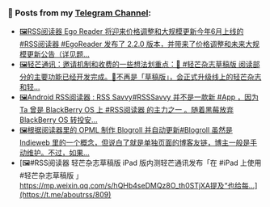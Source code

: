 ### 📰 Posts from my [Telegram Channel](https://t.me/s/aboutrss):
<!-- BLOG-POST-LIST:START -->
- [🖼RSS阅读器 Ego Reader 将迎来价格调整和大规模更新今年6月上线的 #RSS阅读器 #EgoReader 发布了 2.2.0 版本，并带来了价格调整和未来大规模更新公告（详见题...](https://t.me/aboutrss/813)
- [🖼轻芒通讯：邀请机制和收费的一些想法划重点：🔸 #轻芒杂志草稿版 阅读部分的主要功能已经开发完成。🔸不再是「草稿版」，会正式升级线上的轻芒杂志和轻...](https://t.me/aboutrss/812)
- [🖼Android RSS阅读器 : RSS Savvy#RSSSavvy 并不是一款新 #App ，因为 Ta 曾是 BlackBerry OS 上 #RSS阅读器 的主力之一 。随着黑莓放弃 BlackBerry OS 转投安...](https://t.me/aboutrss/811)
- [🖼根据阅读器里的 OPML 制作 Blogroll 并自动更新#Blogroll 虽然是 Indieweb 里的一个概念，但说白了就是单独页面的博客友链，博主一般是手动维护。不过，如果...](https://t.me/aboutrss/810)
- [🖼#RSS阅读器 轻芒杂志草稿版 iPad 版内测轻芒通讯发布「在 #iPad 上使用 #轻芒杂志草稿版 」https://mp.weixin.qq.com/s/hQHb4seDMQz8O_th0STjXA提及“也给每...](https://t.me/aboutrss/809)
<!-- BLOG-POST-LIST:END -->

<!--
**AboutRSS/AboutRSS** is a ✨ _special_ ✨ repository because its `README.md` (this file) appears on your GitHub profile.

Here are some ideas to get you started:

- 🔭 I’m currently working on ...
- 🌱 I’m currently learning ...
- 👯 I’m looking to collaborate on ...
- 🤔 I’m looking for help with ...
- 💬 Ask me about ...
- 📫 How to reach me: ...
- 😄 Pronouns: ...
- ⚡ Fun fact: ...
-->
